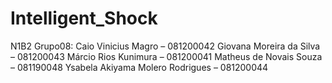 # Intelligent_Shock
N1B2 Grupo08: 
Caio Vinicius Magro – 081200042
Giovana Moreira da Silva – 081200043
Márcio Rios Kunimura – 081200041
Matheus de Novais Souza – 081190048
Ysabela Akiyama Molero Rodrigues – 081200044
